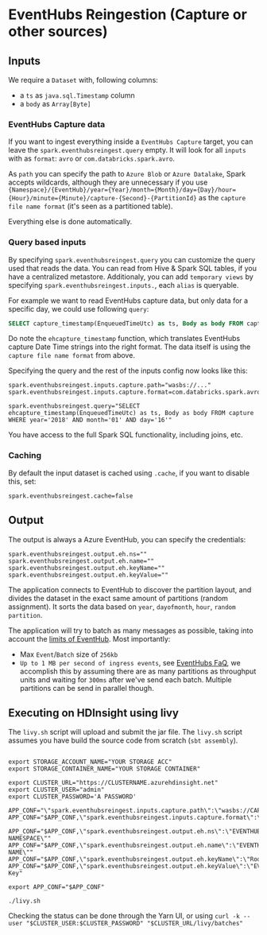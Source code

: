 # EventHubs Reingestion (Capture or other sources)

## Inputs

We require a `Dataset` with, following columns:
* a `ts` as `java.sql.Timestamp` column
* a `body` as `Array[Byte]`

### EventHubs Capture data
If you want to ingest everything inside a `EventHubs Capture` target, you can leave the `spark.eventhubsreingest.query` 
empty. It will look for all `inputs` with as `format`: `avro` or `com.databricks.spark.avro`. 

As `path` you can specify the path to `Azure Blob` or `Azure Datalake`, Spark accepts wildcards, although they are 
unnecessary if you use 
`{Namespace}/{EventHub}/year={Year}/month={Month}/day={Day}/hour={Hour}/minute={Minute}/capture-{Second}-{PartitionId}` 
as the `capture file name format` (it's seen as a partitioned table).

Everything else is done automatically.

### Query based inputs 
By specifying `spark.eventhubsreingest.query` you can customize the query used that reads the data.
You can read from Hive & Spark SQL tables, if you have a centralized metastore. Additionaly, you can add `temporary views` 
by specifying `spark.eventhubsreingest.inputs.`, each `alias` is queryable. 

For example we want to read EventHubs capture data, but only data for a specific day, we could use following `query`:

```sql
SELECT capture_timestamp(EnqueuedTimeUtc) as ts, Body as body FROM capture WHERE year='2018' AND month='01' AND day='16'
```

Do note the `ehcapture_timestamp` function, which translates EventHubs capture Date Time strings into the right format. 
The data itself is using the `capture file name format` from above.

Specifying the query and the rest of the inputs config now looks like this:

```
spark.eventhubsreingest.inputs.capture.path="wasbs://..."
spark.eventhubsreingest.inputs.capture.format=com.databricks.spark.avro

spark.eventhubsreingest.query="SELECT ehcapture_timestamp(EnqueuedTimeUtc) as ts, Body as body FROM capture WHERE year='2018' AND month='01' AND day='16'"
```

You have access to the full Spark SQL functionality, including joins, etc.

### Caching

By default the input dataset is cached using `.cache`, if you want to disable this, set:
```
spark.eventhubsreingest.cache=false
```

## Output

The output is always a Azure EventHub, you can specify the credentials:
```
spark.eventhubsreingest.output.eh.ns=""
spark.eventhubsreingest.output.eh.name=""
spark.eventhubsreingest.output.eh.keyName=""
spark.eventhubsreingest.output.eh.keyValue=""

```

The application connects to EventHub to discover the partition layout, and divides the dataset in the exact 
same amount of partitions (random assignment). It sorts the data based on `year`, `dayofmonth`, `hour`, 
`random partition`.

The application will try to batch as many messages as possible, taking into account the [limits
of EventHub](https://docs.microsoft.com/en-us/azure/event-hubs/event-hubs-quotas). Most importantly:
* Max `Event`/`Batch` size of `256kb`
* `Up to 1 MB per second of ingress events`, 
see [EventHubs FaQ](https://docs.microsoft.com/en-us/azure/event-hubs/event-hubs-faq), we accomplish
this by assuming there are as many partitions as throughput units and waiting for `300ms` after we've send 
each batch. Multiple partitions can be send in parallel though. 

## Executing on HDInsight using livy

The `livy.sh` script will upload and submit the jar file. The `livy.sh` script assumes you have build the source code from scratch (`sbt assembly`).

```

export STORAGE_ACCOUNT_NAME="YOUR STORAGE ACC"
export STORAGE_CONTAINER_NAME="YOUR STORAGE CONTAINER"

export CLUSTER_URL="https://CLUSTERNAME.azurehdinsight.net"
export CLUSTER_USER="admin"
export CLUSTER_PASSWORD='A PASSWORD'

APP_CONF="\"spark.eventhubsreingest.inputs.capture.path\":\"wasbs://CAPTURE_CONTAINER@CAPTURE_STORAGE_ACC.blob.core.windows.net/PATH_TO_FILES/\""
APP_CONF="$APP_CONF,\"spark.eventhubsreingest.inputs.capture.format\":\"avro\""

APP_CONF="$APP_CONF,\"spark.eventhubsreingest.output.eh.ns\":\"EVENTHUB NAMESPACE\""
APP_CONF="$APP_CONF,\"spark.eventhubsreingest.output.eh.name\":\"EVENTHUB NAME\""
APP_CONF="$APP_CONF,\"spark.eventhubsreingest.output.eh.keyName\":\"RootManageSharedAccessKey\""
APP_CONF="$APP_CONF,\"spark.eventhubsreingest.output.eh.keyValue\":\"EVENTHUB Key"

export APP_CONF="$APP_CONF"

./livy.sh
```

Checking the status can be done through the Yarn UI, or using
`curl -k --user "$CLUSTER_USER:$CLUSTER_PASSWORD" "$CLUSTER_URL/livy/batches"`

